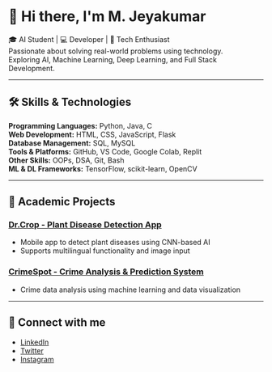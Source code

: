 # 👋 Hi there, I'm M. Jeyakumar

🎓 AI Student | 💻 Developer | 🚀 Tech Enthusiast  
Passionate about solving real-world problems using technology.  
Exploring AI, Machine Learning, Deep Learning, and Full Stack Development.

---

## 🛠️ Skills & Technologies

**Programming Languages:** Python, Java, C  
**Web Development:** HTML, CSS, JavaScript, Flask  
**Database Management:** SQL, MySQL  
**Tools & Platforms:** GitHub, VS Code, Google Colab, Replit  
**Other Skills:** OOPs, DSA, Git, Bash  
**ML & DL Frameworks:** TensorFlow, scikit-learn, OpenCV  

---

## 📘 Academic Projects

### [Dr.Crop - Plant Disease Detection App](https://github.com/yourusername/project-link)
- Mobile app to detect plant diseases using CNN-based AI
- Supports multilingual functionality and image input

### [CrimeSpot - Crime Analysis & Prediction System](https://github.com/yourusername/project-link)
- Crime data analysis using machine learning and data visualization

---

## 🔗 Connect with me
- [LinkedIn](https://www.linkedin.com/in/yourprofile)
- [Twitter](https://twitter.com/yourhandle)
- [Instagram](https://instagram.com/yourhandle)
